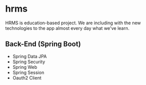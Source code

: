 # hrms
HRMS is education-based project. We are including with the new technologies to the app almost every day what we've learn.

## Back-End (Spring Boot)
- Spring Data JPA
- Spring Security
- Spring Web
- Spring Session
- Oauth2 Client
